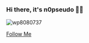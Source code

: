 ### Hi there, it's n0pseudo 🏴‍☠️

![wp8080737](https://user-images.githubusercontent.com/90071534/132075982-c6fecd13-509a-4b69-b3b6-5194fc35dda8.jpg)

[Follow Me](https://twitter.com/n0pseudo)
